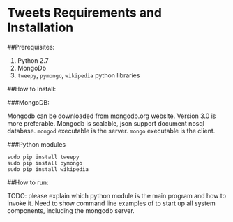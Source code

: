 # Tweets Requirements and Installation

##Prerequisites:

1. Python 2.7
1. MongoDb
1. `tweepy`, `pymongo`, `wikipedia` python libraries

##How to Install:

###MongoDB:

Mongodb can be downloaded from mongodb.org website.  Version 3.0 is more preferable.  Mongodb is scalable, json support document nosql database.  `mongod` executable is the server.  `mongo` executable is the client.

###Python modules

    sudo pip install tweepy
    sudo pip install pymongo
    sudo pip install wikipedia

##How to run:

TODO: please explain which python module is the main program and how to invoke it.  Need to show command line examples of to start up all system components, including the mongodb server.

